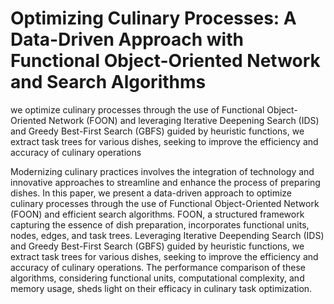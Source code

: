 # Optimizing Culinary Processes: A Data-Driven Approach with Functional Object-Oriented Network and Search Algorithms
we optimize culinary processes through the use of Functional Object-Oriented Network (FOON) and leveraging Iterative Deepening Search (IDS) and Greedy Best-First Search (GBFS) guided by heuristic functions, we extract task trees for various dishes, seeking to improve the efficiency and accuracy of culinary operations

Modernizing culinary practices involves the integration of technology and innovative approaches to streamline and enhance the process of preparing dishes. In this paper, we present a data-driven approach to optimize culinary processes through the use of Functional Object-Oriented Network (FOON) and efficient search algorithms. FOON, a structured framework capturing the essence of dish preparation, incorporates functional units, nodes, edges, and task trees. Leveraging Iterative Deepending Search (IDS) and Greedy Best-First Search (GBFS) guided by heuristic functions, we extract task trees for various dishes, seeking to improve the efficiency and accuracy of culinary operations. The performance comparison of these algorithms, considering functional units, computational complexity, and memory usage, sheds light on their efficacy in culinary task optimization.
